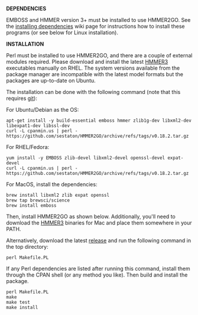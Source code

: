 **DEPENDENCIES**

EMBOSS and HMMER version 3+ must be installed to use HMMER2GO. See the [installing dependencies](https://github.com/sestaton/HMMER2GO/wiki/Installing-dependencies) wiki page for instructions how to install these programs (or see below for Linux installation).

**INSTALLATION**

Perl must be installed to use HMMER2GO, and there are a couple of external modules required. Please download and install the latest [HMMER3](https://hmmer.org) executables manually on RHEL. The system versions available from the package manager are incompatible with the latest model formats but the packages are up-to-date on Ubuntu.

The installation can be done with the following command (note that this requires [git](http://git-scm.com/)):

For Ubuntu/Debian as the OS:

    apt-get install -y build-essential emboss hmmer zlib1g-dev libxml2-dev libexpat1-dev libssl-dev
    curl -L cpanmin.us | perl -  https://github.com/sestaton/HMMER2GO/archive/refs/tags/v0.18.2.tar.gz

For RHEL/Fedora:

    yum install -y EMBOSS zlib-devel libxml2-devel openssl-devel expat-devel
    curl -L cpanmin.us | perl -  https://github.com/sestaton/HMMER2GO/archive/refs/tags/v0.18.2.tar.gz

For MacOS, install the dependencies:

    brew install libxml2 zlib expat openssl
    brew tap brewsci/science
    brew install emboss

Then, install HMMER2GO as shown below. Additionally, you'll need to download the [HMMER3](https://hmmer.org) binaries for Mac and place them somewhere in your PATH.

Alternatively, download the latest [release](https://github.com/sestaton/HMMER2GO/releases) and run the following command in the top directory:

    perl Makefile.PL

If any Perl dependencies are listed after running this command, install them through the CPAN shell (or any method you like). Then build and install the package.

    perl Makefile.PL
    make
    make test
    make install